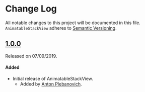 # Change Log
All notable changes to this project will be documented in this file.
`AnimatableStackView` adheres to [Semantic Versioning](http://semver.org/).

## [1.0.0](https://github.com/APUtils/AnimatableStackView/releases/tag/1.0.0)
Released on 07/09/2019.

#### Added
- Initial release of AnimatableStackView.
  - Added by [Anton Plebanovich](https://github.com/anton-plebanovich).
